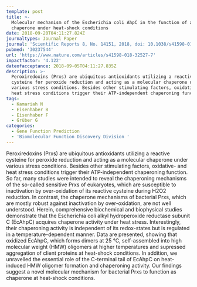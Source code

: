 ```yaml
---
template: post
title: >-
  Molecular mechanism of the Escherichia coli AhpC in the function of a
  chaperone under heat-shock conditions
date: 2018-09-20T04:11:27.824Z
journaltypes: Journal Paper
journal: 'Scientific Reports 8, No. 14151, 2018, doi: 10.1038/s41598-018-32527-7'
pubmed: '30237544'
url: 'https://www.nature.com/articles/s41598-018-32527-7'
impactfactor: '4.122'
dateofacceptance: 2018-09-05T04:11:27.835Z
description: >-
  Peroxiredoxins (Prxs) are ubiquitous antioxidants utilizing a reactive
  cysteine for peroxide reduction and acting as a molecular chaperone under
  various stress conditions. Besides other stimulating factors, oxidative- and
  heat stress conditions trigger their ATP-independent chaperoning function. 
tags:
  - Kamariah N
  - Eisenhaber B
  - Eisenhaber F
  - Grüber G
categories:
  - Gene Function Prediction
  - 'Biomolecular Function Discovery Division '
---
```

<!--StartFragment-->

Peroxiredoxins (Prxs) are ubiquitous antioxidants utilizing a reactive cysteine for peroxide reduction and acting as a molecular chaperone under various stress conditions. Besides other stimulating factors, oxidative- and heat stress conditions trigger their ATP-independent chaperoning function. So far, many studies were intended to reveal the chaperoning mechanisms of the so-called sensitive Prxs of eukaryotes, which are susceptible to inactivation by over-oxidation of its reactive cysteine during H2O2 reduction. In contrast, the chaperone mechanisms of bacterial Prxs, which are mostly robust against inactivation by over-oxidation, are not well understood. Herein, comprehensive biochemical and biophysical studies demonstrate that the Escherichia coli alkyl hydroperoxide reductase subunit C (EcAhpC) acquires chaperone activity under heat stress. Interestingly, their chaperoning activity is independent of its redox-states but is regulated in a temperature-dependent manner. Data are presented, showing that oxidized EcAhpC, which forms dimers at 25 °C, self-assembled into high molecular weight (HMW) oligomers at higher temperatures and supressed aggregation of client proteins at heat-shock conditions. In addition, we unravelled the essential role of the C-terminal tail of EcAhpC on heat-induced HMW oligomer formation and chaperoning activity. Our findings suggest a novel molecular mechanism for bacterial Prxs to function as chaperone at heat-shock conditions.

<!--EndFragment-->
